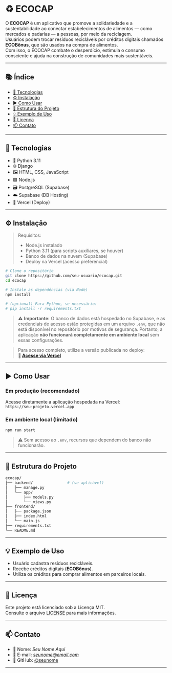 
# ♻️ ECOCAP

O **ECOCAP** é um aplicativo que promove a solidariedade e a sustentabilidade ao conectar estabelecimentos de alimentos — como mercados e padarias — a pessoas, por meio da reciclagem.  
Usuários podem trocar resíduos recicláveis por créditos digitais chamados **ECOBônus**, que são usados na compra de alimentos.  
Com isso, o ECOCAP combate o desperdício, estimula o consumo consciente e ajuda na construção de comunidades mais sustentáveis.

---

## 📚 Índice

- [🚀 Tecnologias](#-tecnologias)
- [⚙️ Instalação](#️-instalação)
- [▶️ Como Usar](#️-como-usar)
- [📁 Estrutura do Projeto](#-estrutura-do-projeto)
- [💡 Exemplo de Uso](#-exemplo-de-uso)
- [📝 Licença](#-licença)
- [📫 Contato](#-contato)

---

## 🚀 Tecnologias

- 🐍 Python 3.11  
- 🌐 Django  
- 🖼️ HTML, CSS, JavaScript  
- 🟩 Node.js  
- 🗃️ PostgreSQL (Supabase)  
- ☁️ Supabase (DB Hosting)  
- 🚀 Vercel (Deploy)

---

## ⚙️ Instalação

> Requisitos:
> - Node.js instalado
> - Python 3.11 (para scripts auxiliares, se houver)
> - Banco de dados na nuvem (Supabase)
> - Deploy na Vercel (acesso preferencial)

```bash
# Clone o repositório
git clone https://github.com/seu-usuario/ecocap.git
cd ecocap

# Instale as dependências (via Node)
npm install

# (opcional) Para Python, se necessário:
# pip install -r requirements.txt
```

> ⚠️ **Importante:** O banco de dados está hospedado no Supabase, e as credenciais de acesso estão protegidas em um arquivo `.env`, que não está disponível no repositório por motivos de segurança. Portanto, a aplicação **não funcionará completamente em ambiente local** sem essas configurações.

> Para acesso completo, utilize a versão publicada no deploy:  
**🔗 [Acesse via Vercel](https://seu-projeto.vercel.app)**

---

## ▶️ Como Usar

### Em produção (recomendado)

Acesse diretamente a aplicação hospedada na Vercel:  
`https://seu-projeto.vercel.app`

### Em ambiente local (limitado)

```bash
npm run start
```

> ⚠️ Sem acesso ao `.env`, recursos que dependem do banco não funcionarão.

---

## 📁 Estrutura do Projeto

```bash
ecocap/
├── backend/               # (se aplicável)
│   ├── manage.py
│   └── app/
│       ├── models.py
│       └── views.py
├── frontend/
│   ├── package.json
│   ├── index.html
│   └── main.js
├── requirements.txt
└── README.md
```

---

## 💡 Exemplo de Uso

- Usuário cadastra resíduos recicláveis.
- Recebe créditos digitais (**ECOBônus**).
- Utiliza os créditos para comprar alimentos em parceiros locais.

---

## 📝 Licença

Este projeto está licenciado sob a Licença MIT.  
Consulte o arquivo [LICENSE](LICENSE) para mais informações.

---

## 📫 Contato

- 👤 Nome: *Seu Nome Aqui*
- 📧 E-mail: *seunome@email.com*
- 💼 GitHub: [@seunome](https://github.com/seunome)

---
